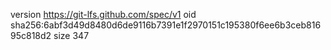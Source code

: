 version https://git-lfs.github.com/spec/v1
oid sha256:6abf3d49d8480d6de9116b7391e1f2970151c195380f6ee6b3ceb81695c818d2
size 347

